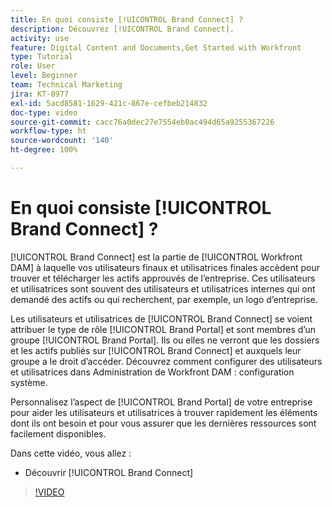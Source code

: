 ```yaml
---
title: En quoi consiste [!UICONTROL Brand Connect] ?
description: Découvrez [!UICONTROL Brand Connect].
activity: use
feature: Digital Content and Documents,Get Started with Workfront
type: Tutorial
role: User
level: Beginner
team: Technical Marketing
jira: KT-8977
exl-id: 5acd8581-1629-421c-867e-cefbeb214832
doc-type: video
source-git-commit: cacc76a0dec27e7554eb0ac494d65a9255367226
workflow-type: ht
source-wordcount: '140'
ht-degree: 100%

---
```


# En quoi consiste [!UICONTROL Brand Connect] ?

[!UICONTROL Brand Connect] est la partie de [!UICONTROL Workfront DAM] à laquelle vos utilisateurs finaux et utilisatrices finales accèdent pour trouver et télécharger les actifs approuvés de l’entreprise. Ces utilisateurs et utilisatrices sont souvent des utilisateurs et utilisatrices internes qui ont demandé des actifs ou qui recherchent, par exemple, un logo d’entreprise.

Les utilisateurs et utilisatrices de [!UICONTROL Brand Connect] se voient attribuer le type de rôle [!UICONTROL Brand Portal] et sont membres d’un groupe [!UICONTROL Brand Portal]. Ils ou elles ne verront que les dossiers et les actifs publiés sur [!UICONTROL Brand Connect] et auxquels leur groupe a le droit d’accéder. Découvrez comment configurer des utilisateurs et utilisatrices dans Administration de Workfront DAM : configuration système.

<!-- Need the cross-reference link to other LP, mentioned above -->

Personnalisez l’aspect de [!UICONTROL Brand Portal] de votre entreprise pour aider les utilisateurs et utilisatrices à trouver rapidement les éléments dont ils ont besoin et pour vous assurer que les dernières ressources sont facilement disponibles.

Dans cette vidéo, vous allez :

* Découvrir [!UICONTROL Brand Connect]

>[!VIDEO](https://video.tv.adobe.com/v/335240/?quality=12&learn=on)

<!-- Learn more graphic and link to article, below
* Workfront DAM within Workfront
 -->
